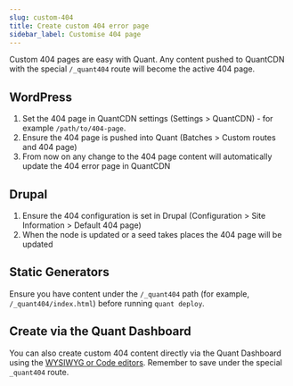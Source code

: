 ```yaml
---
slug: custom-404
title: Create custom 404 error page
sidebar_label: Customise 404 page
---
```


Custom 404 pages are easy with Quant. Any content pushed to QuantCDN with the special `/_quant404` route will become the active 404 page.

## WordPress

1. Set the 404 page in QuantCDN settings (Settings > QuantCDN) - for example `/path/to/404-page`.
2. Ensure the 404 page is pushed into Quant (Batches > Custom routes and 404 page)
3. From now on any change to the 404 page content will automatically update the 404 error page in QuantCDN

## Drupal

1. Ensure the 404 configuration is set in Drupal (Configuration > Site Information > Default 404 page)
2. When the node is updated or a seed takes places the 404 page will be updated

## Static Generators

Ensure you have content under the `/_quant404` path (for example, `/_quant404/index.html`) before running `quant deploy`.

## Create via the Quant Dashboard

You can also create custom 404 content directly via the Quant Dashboard using the [WYSIWYG or Code editors](/docs/dashboard/content#editing-or-creating-new-content). Remember to save under the special `_quant404` route.